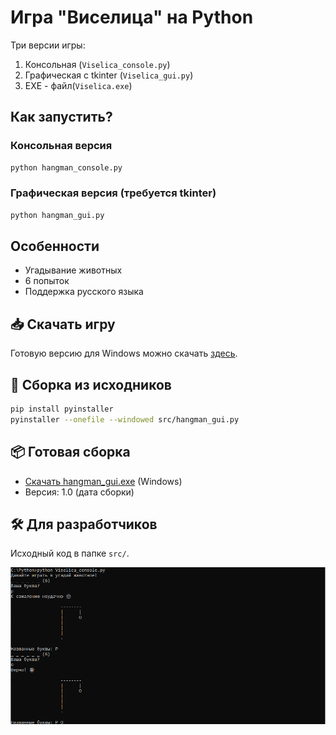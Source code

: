 # Игра "Виселица" на Python

Три версии игры:
1. Консольная (`Viselica_console.py`)
2. Графическая с tkinter (`Viselica_gui.py`)
3. EXE - файл(`Viselica.exe`)
## Как запустить?
### Консольная версия
```bash
python hangman_console.py
```

### Графическая версия (требуется tkinter)
```bash
python hangman_gui.py
```

## Особенности
- Угадывание животных
- 6 попыток
- Поддержка русского языка

## 📥 Скачать игру
Готовую версию для Windows можно скачать [здесь](dist/Viselica.exe).

## 🔨 Сборка из исходников
```bash
pip install pyinstaller
pyinstaller --onefile --windowed src/hangman_gui.py
```

## 📦 Готовая сборка
- [Скачать hangman_gui.exe](dist/Viselica.exe) (Windows)
- Версия: 1.0 (дата сборки)

## 🛠 Для разработчиков
Исходный код в папке `src/`.

![Скриншот игры](images/console_version.png)  

